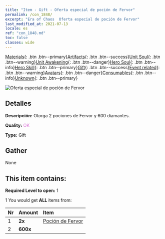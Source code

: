 ```yaml
---
title: "Item - Gift - Oferta especial de poción de Fervor"
permalink: /con_1848/
excerpt: "Era of Chaos  Oferta especial de poción de Fervor"
last_modified_at: 2021-07-13
locale: es
ref: "con_1848.md"
toc: false
classes: wide
---
```

 [Materials](/ItemsES/){: .btn .btn--primary}[Artifacts](/ItemsES/Artifacts/){: .btn .btn--success}[Unit Soul](/ItemsES/UnitSoul/){: .btn .btn--warning}[Unit Awakening](/ItemsES/UnitAwakening/){: .btn .btn--danger}[Hero Soul](/ItemsES/HeroSoul/){: .btn .btn--info}[Hero Skill](/ItemsES/HeroSkill/){: .btn .btn--primary}[Gift](/ItemsES/Gift/){: .btn .btn--success}[Event related](/ItemsES/Events/){: .btn .btn--warning}[Avatars](/ItemsES/Avatars/){: .btn .btn--danger}[Consumables](/ItemsES/Consumables/){: .btn .btn--info}[Unknown](/ItemsES/Unknown/){: .btn .btn--primary}

 ![Oferta especial de poción de Fervor](/images/t/i_907470.png)

## Detalles
 **Descripción:** Otorga 2 pociones de Fervor y 600 diamantes.

 **Quality:** <span style="color: #DA70D6">OK</span>

 **Type:** Gift

## Gather

  None

## This item contains:

 **Required Level to open:** 1

 1 You would get **ALL** items  from:

  | Nr | Amount |     Item    |
  |:---|:-------|:------------|
  | 1 |  **2x** | [Poción de Fervor](/ItemsES/con_1850/) |  | 
  | 2 |  **600x** | <i class="fas fa-gem"/> |  | 
